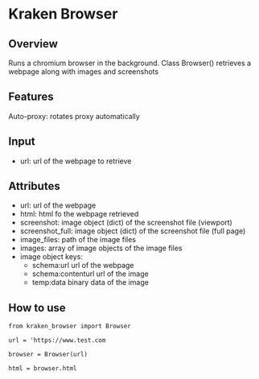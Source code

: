 # Kraken Browser

## Overview
Runs a chromium browser in the background.
Class Browser() retrieves a webpage along with images and screenshots

## Features
Auto-proxy: rotates proxy automatically


## Input
- url: url of the webpage to retrieve

## Attributes
- url: url of the webpage
- html: html fo the webpage retrieved
- screenshot: image object (dict) of the screenshot file (viewport)
- screenshot_full: image object (dict) of the screenshot file (full page)
- image_files: path of the image files
- images: array of image objects of the image files
- image object keys: 
    - schema:url url of the webpage
    - schema:contenturl url of the image
    - temp:data binary data of the image


## How to use

`from kraken_browser import Browser`

`url = 'https://www.test.com`

`browser = Browser(url)`

`html = browser.html`

